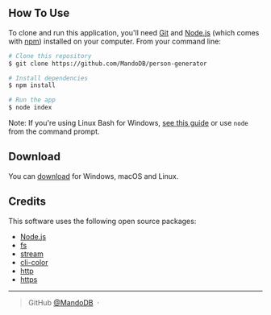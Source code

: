 ## How To Use

To clone and run this application, you'll need [Git](https://git-scm.com) and [Node.js](https://nodejs.org/en/download/) (which comes with [npm](http://npmjs.com)) installed on your computer. From your command line:

```bash
# Clone this repository
$ git clone https://github.com/MandoDB/person-generator

# Install dependencies
$ npm install

# Run the app
$ node index
```

Note: If you're using Linux Bash for Windows, [see this guide](https://www.howtogeek.com/261575/how-to-run-graphical-linux-desktop-applications-from-windows-10s-bash-shell/) or use `node` from the command prompt.


## Download

You can [download](https://github.com/MandoBD/person-generator) for Windows, macOS and Linux.

## Credits

This software uses the following open source packages:

- [Node.js](https://nodejs.org/)
- [fs](https://www.npmjs.com/package/fs)
- [stream](https://www.npmjs.com/package/stream)
- [cli-color](https://www.npmjs.com/package/cli-color)
- [http](https://www.npmjs.com/package/http)
- [https](https://www.npmjs.com/package/https)

---

> GitHub [@MandoDB](https://github.com/MandoDB) &nbsp;&middot;&nbsp;

